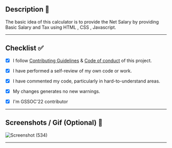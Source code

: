 ## Description 📜
The basic idea of this calculator is to provide the Net Salary by providing Basic Salary and Tax using HTML , CSS , Javascript.


<hr>
 
## Checklist ✅

<!----Please delete options that are not relevant.And in order to tick the check box just but x inside them for example [x] like this----->

- [x] I follow [Contributing Guidelines](https://github.com/vasu-1/CalcHub/blob/main/.github/ContributingGuidelines.md) & [Code of conduct](https://github.com/vasu-1/CalcHub/blob/main/.github/CODE_OF_CONDUCT.MD) of this project.
- [x] I have performed a self-review of my own code or work.
- [x] I have commented my code, particularly in hard-to-understand areas.
- [x] My changes generates no new warnings.
- [x] I'm GSSOC'22 contributor


<hr>

<!----Please delete options that are not relevant.And in order to tick the check box just but x inside them for example [x] like this----->

## Screenshots / Gif (Optional) 📸
![Screenshot (534)](https://user-images.githubusercontent.com/93437720/168834778-4e51cb43-9ddd-477b-9a4b-a144b63a9123.png)



<hr>
